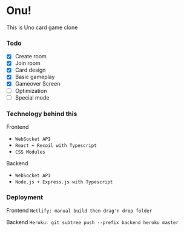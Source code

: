 # Onu!

This is Uno card game clone

### Todo

- [x] Create room
- [x] Join room
- [x] Card design
- [x] Basic gameplay
- [x] Gameover Screen
- [ ] Optimization
- [ ] Special mode

### Technology behind this

Frontend

- `WebSocket API`
- `React + Recoil with Typescript`
- `CSS Modules`

Backend

- `WebSocket API`
- `Node.js + Express.js with Typescript`

### Deployment

Frontend
`Netlify: manual build then drag'n drop folder`

Backend
`Heroku: git subtree push --prefix backend heroku master`
